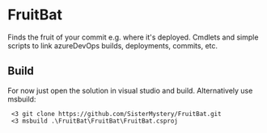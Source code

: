 # FruitBat
Finds the fruit of your commit e.g. where it's deployed. Cmdlets and simple scripts to link azureDevOps builds, deployments, commits, etc. 

## Build

For now just open the solution in visual studio and build.
Alternatively use msbuild:
<pre><code> <3 git clone https://github.com/SisterMystery/FruitBat.git
 <3 msbuild .\FruitBat\FruitBat\FruitBat.csproj
</code></pre>
